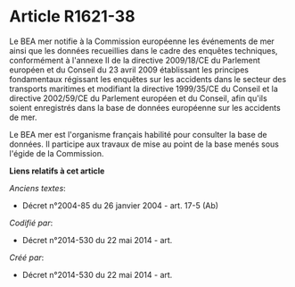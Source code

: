 # Article R1621-38

Le BEA mer notifie à la Commission européenne les événements de mer ainsi que les données recueillies dans le cadre des
enquêtes techniques, conformément à l'annexe II de la directive 2009/18/CE du Parlement européen et du Conseil du 23 avril
2009 établissant les principes fondamentaux régissant les enquêtes sur les accidents dans le secteur des transports maritimes
et modifiant la directive 1999/35/CE du Conseil et la directive 2002/59/CE du Parlement européen et du Conseil, afin qu'ils
soient enregistrés dans la base de données européenne sur les accidents de mer.

Le BEA mer est l'organisme français habilité pour consulter la base de données. Il participe aux travaux de mise au point de
la base menés sous l'égide de la Commission.

**Liens relatifs à cet article**

_Anciens textes_:

  - Décret n°2004-85 du 26 janvier 2004 - art. 17-5 (Ab)

_Codifié par_:

  - Décret n°2014-530 du 22 mai 2014 - art.

_Créé par_:

  - Décret n°2014-530 du 22 mai 2014 - art.
